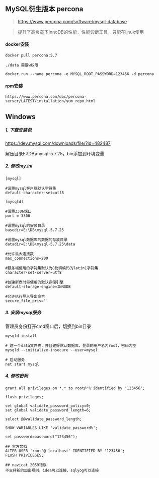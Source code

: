 ## MySQL衍生版本 percona

>  https://www.percona.com/software/mysql-database 

>  提升了高负载下InnoDB的性能，性能诊断工具，只能在linux使用

#### docker安装

```
docker pull percona:5.7

./data 需要w权限

docker run --name percona -e MYSQL_ROOT_PASSWORD=123456 -d percona
```

#### rpm安装

```
https://www.percona.com/doc/percona-server/LATEST/installation/yum_repo.html
```



## Windows

##### 1. 下载安装包

https://dev.mysql.com/downloads/file/?id=482487

解压目录E:\DB\mysql-5.7.25，bin添加到环境变量

##### 2. 修改my.ini

```
[mysql]  

#设置mysql客户端默认字符集  
default-character-set=utf8  

[mysqld]  

#设置3306端口  
port = 3306   

#设置mysql的安装目录  
basedir=E:\DB\mysql-5.7.25

#设置mysql数据库的数据的存放目录  
datadir=E:\DB\mysql-5.7.25\data  

#允许最大连接数  
max_connections=200  

#服务端使用的字符集默认为8比特编码的latin1字符集  
character-set-server=utf8  

#创建新表时将使用的默认存储引擎  
default-storage-engine=INNODB  

#允许执行导入导出命令
secure_file_priv=''
```

##### 3. 安装mysql服务

管理员身份打开cmd窗口后，切换到bin目录

```
mysqld install

# 建一个data文件夹，并且建好默认数据库，登录的用户名为root，密码为空
mysqld --initialize-insecure --user=mysql

# 启动服务
net start mysql 
```

##### 4. 修改密码

```mysql
grant all privileges on *.* to root@'%'identified by '123456';

flush privileges;

set global validate_password_policy=0;
set global validate_password_length=6;

select @@validate_password_length;

SHOW VARIABLES LIKE 'validate_password%';

set password=password("123456");

## 官方文档
ALTER USER 'root'@'localhost' IDENTIFIED BY '123456';
FLUSH PRIVILEGES;

## navicat 2059错误
不支持新的加密规则，idea可以连接，sqlyog可以连接
```

